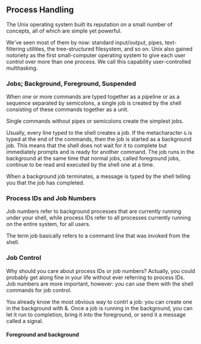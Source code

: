 ## Process Handling
The Unix operating system built its reputation on a small number of concepts, all of which are simple yet powerful.

We've seen most of them by now: standard input/output, pipes, text-filtering utilities, the tree-structured filesystem, and so on. Unix also gained notoriety as the first small-computer operating system to give each user control over more than one process. We call this capability user-controlled multitasking.

### Jobs; Background, Foreground, Suspended
When one or more commands are typed together as a pipeline or as a sequence separated by semicolons, a single job is created by the shell consisting of these commands together as a unit.

Single commands without pipes or semicolons create the simplest jobs.

Usually, every line typed to the shell creates a job. If the metacharacter `&` is typed at the end of the commands, then the job is started as a background job. This means that the shell does not wait for it to complete but immediately prompts and is ready for another command. The job runs in the background at the same time that normal jobs, called foreground jobs, continue to be read and executed by the shell one at a time.

When a background job terminates, a message is typed by the shell telling you that the job has completed.

### Process IDs and Job Numbers
Job numbers refer to background processes that are currently running under your shell, while process IDs refer to all processes currently running on the entire system, for all users. 

The term job basically refers to a command line that was invoked from the shell.

### Job Control
Why should you care about process IDs or job numbers? Actually, you could probably get along fine in your life without ever referring to process IDs. Job numbers are more important, however: you can use them with the shell commands for job control.

You already know the most obvious way to contrl a job: you can create one in the background with &. Once a job is running in the background, you can let it run to completion, bring it into the foreground, or send it a message called a signal.

#### Foreground and background

